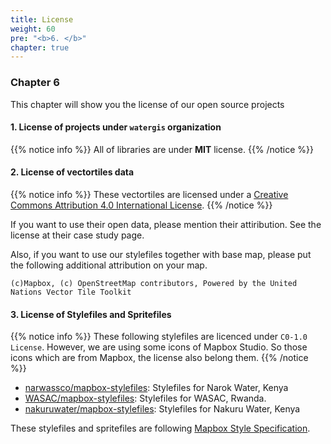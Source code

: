 ```yaml
---
title: License
weight: 60
pre: "<b>6. </b>"
chapter: true
---
```


### Chapter 6

This chapter will show you the license of our open source projects

#### 1. License of projects under `watergis` organization
{{% notice info %}}
All of libraries are under **MIT** license.
{{% /notice %}}

#### 2. License of vectortiles data
{{% notice info %}}
These vectortiles are licensed under a [Creative Commons Attribution 4.0 International
License](http://creativecommons.org/licenses/by/4.0/).
{{% /notice %}}

If you want to use their open data, please mention their attiribution. See the license at their case study page.

Also, if you want to use our stylefiles together with base map, please put the following additional attribution on your map.

```
(c)Mapbox, (c) OpenStreetMap contributors, Powered by the United Nations Vector Tile Toolkit
```

#### 3. License of Stylefiles and Spritefiles
{{% notice info %}}
These following stylefiles are licenced under `C0-1.0 License`. However, we are using some icons of Mapbox Studio. So those icons which are from Mapbox, the license also belong them.
{{% /notice %}}

- [narwassco/mapbox-stylefiles](https://github.com/narwassco/mapbox-stylefiles): Stylefiles for Narok Water, Kenya
- [WASAC/mapbox-stylefiles](https://github.com/WASAC/mapbox-stylefiles): Stylefiles for WASAC, Rwanda.
- [nakuruwater/mapbox-stylefiles](https://github.com/nakuruwater/mapbox-stylefiles): Stylefiles for Nakuru Water, Kenya

These stylefiles and spritefiles are following [Mapbox Style Specification](https://docs.mapbox.com/mapbox-gl-js/style-spec/).